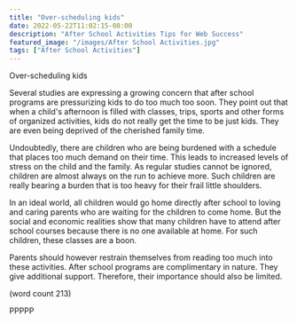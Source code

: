 ```yaml
---
title: "Over-scheduling kids"
date: 2022-05-22T11:02:15-08:00
description: "After School Activities Tips for Web Success"
featured_image: "/images/After School Activities.jpg"
tags: ["After School Activities"]
---
```


Over-scheduling kids

Several studies are expressing a growing concern that after school
programs are pressurizing kids to do too much too soon. They point out 
that when a child's afternoon is filled with classes, trips, sports and 
other forms of organized activities, kids do not really get the time to be 
just kids. They are even being deprived of the cherished family time.

Undoubtedly, there are children who are being burdened with a schedule 
that places too much demand on their time. This leads to increased levels 
of stress on the child and the family. As regular studies cannot be 
ignored, children are almost always on the run to achieve more. Such 
children are really bearing a burden that is too heavy for their frail 
little shoulders.

In an ideal world, all children would go home directly after school to 
loving and caring parents who are waiting for the children to come home. 
But the social and economic realities show that many children have to 
attend after school courses because there is no one available at home. For 
such children, these classes are a boon. 

Parents should however restrain themselves from reading too much into 
these activities. After school programs are complimentary in nature. They 
give additional support. Therefore, their importance should also be 
limited.  

(word count 213)

PPPPP
